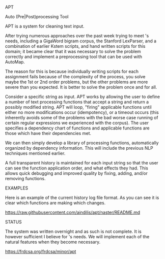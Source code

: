 APT

Auto (Pre|Post)processing Tool

APT is a system for cleaning text input.

After trying  numerous approaches  over the past  week trying  to meet
<REDACTED>'s needs,  including a GigaWord bigram  corpus, the Stanford
LexParser,  and  a combination  of  earlier  Kstem scripts,  and  hand
written scripts for this domain; it became clear that it was necessary
to solve the problem correctly and implement a preprocessing tool that
can be used with AutoMap.

The reason for  this is because individually writing  scripts for each
assignment fails because  of the complexity of the  process, you solve
maybe the 1st  or 2nd order problems, but the  other problems are more
severe than you expected.  It is  better to solve the problem once and
for all.

Consider a specific  string as input.  APT works by  allowing the user
to define a  number of text processing functions that  accept a string
and  return  a possibly  modified  string.   APT will  loop,  "firing"
applicable  functions   until  either  no  more   modifications  occur
(idempotency), or a timeout occurs (this inherently avoids some of the
problems  with  the   bad  worse  case  running   of  certain  regular
expressions  we experienced  with  the <REDACTED>  corpus).  The  user
specifies a dependency chart of functions and applicable functions are
those which have their dependencies met.

We  can  then  simply  develop  a  library  of  processing  functions,
automatically organized by  dependency information.  This will include
the previous NLP techniques mentioned earlier.

A full transparent history is maintained for each input string so that
the user can see the function application order, and what effects they
had.   This allows  quick debugging  and improved  quality  by fixing,
adding, and/or removing functions.


EXAMPLES


Here is an example of the current history log file format.  As you can
see it is clear which functions are making which changes.  

https://raw.githubusercontent.com/aindilis/apt/naster/README.md

<item>
	<record value="Internetbased" methods="c">
</item>
<item>
	<record value="DF xxx Susan Scott 08/09/2000" methods="c">
	<record value="DF xxx Susan Scott " methods="2,13">
	<record value="DF xxx Susan Scott" methods="m">
</item>
<item>
	<record value="Martin Cuilla 10/19/2000" methods="c">
	<record value="Martin Cuilla " methods="2,13">
	<record value="Martin Cuilla" methods="m">
</item>
<item>
	<record value="Roy Williams xxx B J Johnso=n=20and xxx Inside Texas Football" methods="c">
	<record value="Roy Williams xxx B J Johnso n and xxx Inside Texas Football" methods="1">
</item>
<item>
	<record value="PMTo Philippe xxx Bibi/HOU/ECT@ECTcc Jeffrey xxx Shankman/HOU/ECT@ECT Subject Message xxx Jeff Shankman I" methods="c">
	<record value="PMTo Philippe xxx  " methods="0,4">
	<record value="PMTo Philippe xxx" methods="m">
</item>
<item>
	<record value="Mike (Smith) Since" methods="c">
	<record value="Mike  Smith Since" methods="6,14,5">
	<record value="Mike Smith Since" methods="m">
</item>


STATUS

The system was  written overnight and as such is  not complete.  It is
however  sufficient  I  believe   for  <REDACTED>'s  needs.   We  will
implement each of the natural features when they become necessary.


https://frdcsa.org/frdcsa/minor/apt
